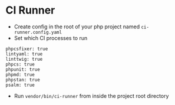 # CI Runner

- Create config in the root of your php project named `ci-runner.config.yaml`
- Set which CI processes to run

```
phpcsfixer: true
lintyaml: true
linttwig: true
phpcs: true
phpunit: true
phpmd: true
phpstan: true
psalm: true
```

- Run `vendor/bin/ci-runner` from inside the project root directory

